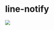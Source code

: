 # line-notify

![](https://img.shields.io/github/downloads/:chiipzaa/:line-notify/total.svg?style=plastic)

